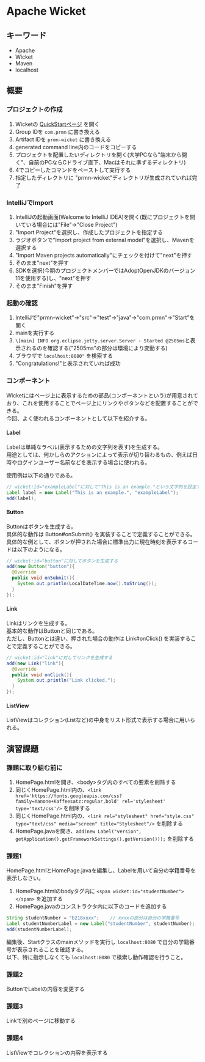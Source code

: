 # Apache Wicket

## キーワード

* Apache
* Wicket
* Maven
* localhost

## 概要

### プロジェクトの作成

1. Wicketの [QuickStartページ](https://wicket.apache.org/start/quickstart.html) を開く
2. Group IDを `com.prmn` に書き換える
3. Artifact IDを `prmn-wicket` に書き換える
4. generated command line内のコードをコピーする
5. プロジェクトを配置したいディレクトリを開く(大学PCなら"端末から開く"、自前のPCならCドライブ直下、Macはそれに準ずるディレクトリ)
6. 4でコピーしたコマンドをペーストして実行する
7. 指定したディレクトリに "prmn-wicket"ディレクトリが生成されていれば完了

### IntelliJでImport

1. IntelliJの起動画面(Welcome to IntelliJ IDEA)を開く(既にプロジェクトを開いている場合には"File"->"Close Project")
2. "Import Project"を選択し、作成したプロジェクトを指定する
3. ラジオボタンで"Import project from external model"を選択し、Mavenを選択する
4. "Import Maven projects automatically"にチェックを付けて"next"を押す
5. そのまま"next"を押す
6. SDKを選択(今期のプロジェクトメンバーではAdoptOpenJDKのバージョン11を使用する)し、"next"を押す
7. そのまま"Finish"を押す

### 起動の確認

1. IntelliJで"prmn-wicket"->"src"->"test"->"java"->"com.prmn"->"Start"を開く
2. mainを実行する
3. `\[main] INFO org.eclipse.jetty.server.Server - Started @2505ms`と表示されるのを確認する("2505ms"の部分は環境により変動する)
4. ブラウザで `localhost:8080"` を検索する
5. "Congratulations!"と表示されていれば成功

### コンポーネント

Wicketにはページ上に表示するための部品(コンポーネントという)が用意されており、これを使用することでページ上にリンクやボタンなどを配置することができる。<br/>
今回、よく使われるコンポーネントとして以下を紹介する。

#### Label

Labelは単純なラベル(表示するための文字列を表す)を生成する。<br/>
用途としては、何かしらのアクションによって表示が切り替わるもの、例えば日時やログインユーザー名前などを表示する場合に使われる。

使用例は以下の通りである。

```java
// wicket:id="exampleLabel"に対して"This is an example."という文字列を設定する
Label label = new Label("This is an example.", "exampleLabel");
add(label);
```

#### Button

Buttonはボタンを生成する。<br/>
具体的な動作は Button#onSubmit() を実装することで定義することができる。<br/>
具体的な例として、ボタンが押された場合に標準出力に現在時刻を表示するコードは以下のようになる。

```java
// wicket:id="button"に対してボタンを生成する
add(new Button("button"){
  @Override
  public void onSubmit(){
    System.out.println(LocalDateTime.now().toString());
  }
});
```

#### Link

Linkはリンクを生成する。<br/>
基本的な動作はButtonと同じである。<br/>
ただし、Buttonとは違い、押された場合の動作は Link#onClick() を実装することで定義することができる。<br/>

```java
// wicket:id="link"に対してリンクを生成する
add(new Link("link"){
  @Override
  public void onClick(){
    System.out.println("Link clicked.");
  }
});
```

#### ListView

ListViewはコレクション(Listなど)の中身をリスト形式で表示する場合に用いられる。<br/>

## 演習課題

### 課題に取り組む前に

1. HomePage.htmlを開き、\<body>タグ内のすべての要素を削除する
2. 同じくHomePage.html内の、`<link href='https://fonts.googleapis.com/css?family=Yanone+Kaffeesatz:regular,bold' rel='stylesheet' type='text/css'/>` を削除する
3. 同じくHomePage.html内の、`<link rel="stylesheet" href="style.css" type="text/css" media="screen" title="Stylesheet"/>` を削除する
4. HomePage.javaを開き、`add(new Label("version", getApplication().getFrameworkSettings().getVersion()));` を削除する

### 課題1

HomePage.htmlとHomePage.javaを編集し、Labelを用いて自分の学籍番号を表示しなさい。

1. HomePage.htmlのbodyタグ内に `<span wicket:id="studentNumber"></span>` を追加する
2. HomePage.javaのコンストラクタ内に以下のコードを追加する

```java
String studentNumber = "b218xxxx";    // xxxxの部分は自分の学籍番号
Label studentNumberLabel = new Label("studentNumber", studentNumber);
add(studentNumberLabel);
```

編集後、Startクラスのmainメソッドを実行し `localhost:8080` で自分の学籍番号が表示されることを確認する。<br/>
以下、特に指示しなくても `localhost:8080` で検索し動作確認を行うこと。

### 課題2

ButtonでLabelの内容を変更する

### 課題3

Linkで別のページに移動する

### 課題4

ListViewでコレクションの内容を表示する
